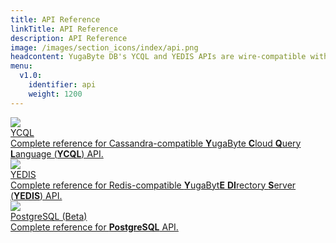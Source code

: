 ```yaml
---
title: API Reference
linkTitle: API Reference
description: API Reference
image: /images/section_icons/index/api.png
headcontent: YugaByte DB's YCQL and YEDIS APIs are wire-compatible with Apache Cassandra and Redis respectively. PostgreSQL API is in Beta.
menu:
  v1.0:
    identifier: api
    weight: 1200
---
```



<div class="row">
  <div class="col-12 col-md-6 col-lg-12 col-xl-6">
    <a class="section-link icon-offset" href="cassandra/">
      <div class="head">
        <img class="icon" src="/images/section_icons/api/cql.png" aria-hidden="true" />
        <div class="title">YCQL</div>
      </div>
      <div class="body">
        Complete reference for Cassandra-compatible <b>Y</b>ugaByte <b>C</b>loud <b>Q</b>uery <b>L</b>anguage (<b>YCQL</b>) API.
      </div>
    </a>
  </div>

  <div class="col-12 col-md-6 col-lg-12 col-xl-6">
    <a class="section-link icon-offset" href="redis/">
      <div class="head">
        <img class="icon" src="/images/section_icons/api/redis.png" aria-hidden="true" />
        <div class="title">YEDIS</div>
      </div>
      <div class="body">
        Complete reference for Redis-compatible <b>Y</b>ugaByt<b>E</b> <b>DI</b>rectory <b>S</b>erver (<b>YEDIS</b>) API.
      </div>
    </a>
  </div>

  <div class="col-12 col-md-6 col-lg-12 col-xl-6">
    <a class="section-link icon-offset" href="postgresql/">
      <div class="head">
        <img class="icon" src="/images/section_icons/api/pgsql.png" aria-hidden="true" />
        <div class="title">PostgreSQL (Beta)</div>
      </div>
      <div class="body">
        Complete reference for <b>PostgreSQL</b> API.
      </div>
    </a>
  </div>
</div>
